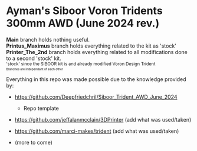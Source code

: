 # Ayman's Siboor Voron Tridents 300mm AWD (June 2024 rev.)

**Main** branch holds nothing useful. <br>
**Printus_Maximus** branch holds everything related to the kit as 'stock' <br>
**Printer_The_2nd** branch holds everything related to all modifications done to a second 'stock' kit. <br>
<sub>'stock' since the SIBOOR kit is and already modified Voron Design Trident<sub><br>
<sub>Branches are independant of each other<sub>

Everything in this repo was made possible due to the knowledge provided by:
- https://github.com/Deepfriedchril/Siboor_Trident_AWD_June_2024
  - Repo template


- https://github.com/jeffalanmcclain/3DPrinter (add what was used/taken)

  
- https://github.com/marci-makes/trident (add what was used/taken)

  
- (more to come)
